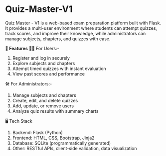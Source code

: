 # Quiz-Master-V1
Quiz Master - V1 is a web-based exam preparation platform built with Flask. It provides a multi-user environment where students can attempt quizzes, track scores, and improve their knowledge, while administrators can manage subjects, chapters, and quizzes with ease.

**🚀 Features**
👨‍🎓 For Users:-
1) Register and log in securely
2) Explore subjects and chapters
3) Attempt timed quizzes with instant evaluation
4) View past scores and performance

🛠️ For Administrators:-
1) Manage subjects and chapters
2) Create, edit, and delete quizzes
3) Add, update, or remove users
4) Analyze quiz results with summary charts

🖥️ Tech Stack
1) Backend: Flask (Python)
2) Frontend: HTML, CSS, Bootstrap, Jinja2
3) Database: SQLite (programmatically generated)
4) Other: RESTful APIs, client-side validation, data visualization
